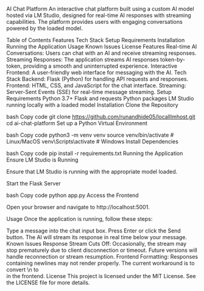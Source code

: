 AI Chat Platform
An interactive chat platform built using a custom AI model hosted via LM Studio, designed for real-time AI responses with streaming capabilities. The platform provides users with engaging conversations powered by the loaded model.

Table of Contents
Features
Tech Stack
Setup
Requirements
Installation
Running the Application
Usage
Known Issues
License
Features
Real-time AI Conversations: Users can chat with an AI and receive streaming responses.
Streaming Responses: The application streams AI responses token-by-token, providing a smooth and uninterrupted experience.
Interactive Frontend: A user-friendly web interface for messaging with the AI.
Tech Stack
Backend: Flask (Python) for handling API requests and responses.
Frontend: HTML, CSS, and JavaScript for the chat interface.
Streaming: Server-Sent Events (SSE) for real-time message streaming.
Setup
Requirements
Python 3.7+
Flask and requests Python packages
LM Studio running locally with a loaded model
Installation
Clone the Repository

bash
Copy code
git clone https://github.com/runandhide05/localllmhost.git
cd ai-chat-platform
Set up a Python Virtual Environment

bash
Copy code
python3 -m venv venv
source venv/bin/activate  # Linux/MacOS
venv\Scripts\activate  # Windows
Install Dependencies

bash
Copy code
pip install -r requirements.txt
Running the Application
Ensure LM Studio is Running

Ensure that LM Studio is running with the appropriate model loaded.

Start the Flask Server

bash
Copy code
python app.py
Access the Frontend

Open your browser and navigate to http://localhost:5001.

Usage
Once the application is running, follow these steps:

Type a message into the chat input box.
Press Enter or click the Send button.
The AI will stream its response in real time below your message.
Known Issues
Response Stream Cuts Off: Occasionally, the stream may stop prematurely due to client disconnection or timeout. Future versions will handle reconnection or stream resumption.
Frontend Formatting: Responses containing newlines may not render properly. The current workaround is to convert \n to <br> in the frontend.
License
This project is licensed under the MIT License. See the LICENSE file for more details.
